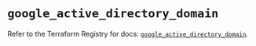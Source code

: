 # `google_active_directory_domain`

Refer to the Terraform Registry for docs: [`google_active_directory_domain`](https://registry.terraform.io/providers/hashicorp/google/6.12.0/docs/resources/active_directory_domain).

